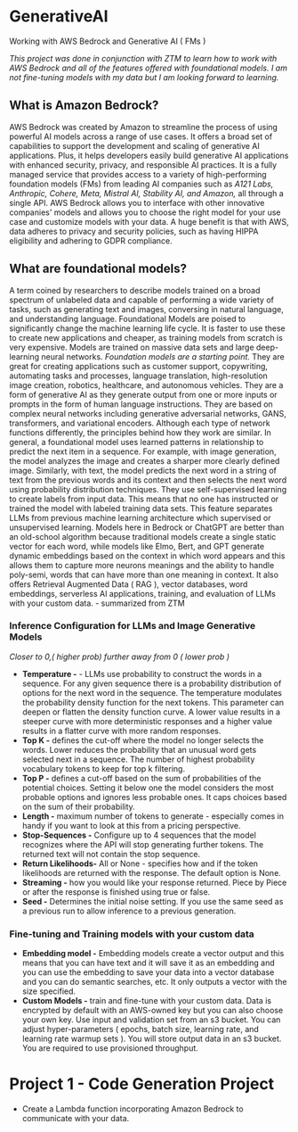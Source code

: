 # GenerativeAI 
Working with AWS Bedrock and Generative AI ( FMs ) 

*This project was done in conjunction with ZTM to learn how to work with AWS Bedrock and all of the features offered with foundational models.  I am not fine-tuning models with my data but I am looking forward to learning.* 

## What is Amazon Bedrock?

AWS Bedrock was created by Amazon to streamline the process of using powerful AI models across a range of use cases. It offers a broad set of capabilities to support the development and scaling of generative AI applications.
Plus, it helps developers easily build generative AI applications with enhanced security, privacy, and responsible AI practices. 
It is a fully managed service that provides access to a variety of high-performing foundation models (FMs) from leading AI companies such as *A121 Labs, Anthropic, Cohere, Meta, Mistral AI, Stability AI, and Amazon,* all through a single API.
AWS Bedrock allows you to interface with other innovative companies' models and allows you to choose the right model for your use case and customize models with your data. 
A huge benefit is that with AWS, data adheres to privacy and security policies, such as having HIPPA eligibility and adhering to GDPR compliance.

##  What are foundational models?

A term coined by researchers to describe models trained on a broad spectrum of unlabeled data and capable of performing a wide variety of tasks, such as generating text and images, conversing in natural language, and understanding language. Foundational Models are poised to significantly change the machine learning life cycle. It is faster to use these to create new applications and cheaper, as training models from scratch is very expensive. Models are trained on massive data sets and large deep-learning neural networks. *Foundation models are a starting point.*  They are great for creating applications such as customer support, copywriting, automating tasks and processes, language translation, high-resolution image creation, robotics, healthcare, and autonomous vehicles. They are a form of generative AI as they generate output from one or more inputs or prompts in the form of human language instructions. They are based on complex neural networks including generative adversarial networks, GANS, transformers, and variational encoders. Although each type of network functions differently, the principles behind how they work are similar. In general, a foundational model uses learned patterns in relationship to predict the next item in a sequence. For example, with image generation, the model analyzes the image and creates a sharper more clearly defined image. Similarly, with text, the model predicts the next word in a string of text from the previous words and its context and then selects the next word using probability distribution techniques. They use self-supervised learning to create labels from input data. This means that no one has instructed or trained the model with labeled training data sets. This feature separates LLMs from previous machine learning architecture which supervised or unsupervised learning. Models here in Bedrock or ChatGPT are better than an old-school algorithm because traditional models create a single static vector for each word, while models like Elmo, Bert, and GPT generate dynamic embeddings based on the context in which word appears and this allows them to capture more neurons meanings and the ability to handle poly-semi, words that can have more than one meaning in context. It also offers Retrieval Augmented Data ( RAG ), vector databases, word embeddings, serverless AI applications, training, and evaluation of LLMs with your custom data. - summarized from ZTM

### Inference Configuration for LLMs and Image Generative Models

*Closer to 0,( higher prob)  further away from 0 ( lower prob )*

 - **Temperature -** -  LLMs use probability to construct the words in a sequence. For any given sequence there is a probability distribution of options for the next word in the sequence. The temperature modulates the probability density function for
 the next tokens. This parameter can deepen or flatten the density function curve. A lower value results in a steeper curve with more deterministic responses and a higher value results in a flatter curve with more random responses. 
- **Top K -** defines the cut-off where the model no longer selects the words. Lower reduces the probability that an unusual word gets selected next in a sequence. The number of highest probability vocabulary tokens to keep for top k filtering.
- **Top P -** defines a cut-off based on the sum of probabilities of the potential choices. Setting it below one the model considers the most probable options and ignores less probable ones. It caps choices based on the sum of their probability.
- **Length -** maximum number of tokens to generate - especially comes in handy if you want to look at this from a pricing perspective.
- **Stop-Sequences -** Configure up to 4 sequences that the model recognizes where the API will stop generating further tokens. The returned text will not contain the stop sequence.
- **Return Likelihoods-** All or None - specifies how and if the token likelihoods are returned with the response. The default option is None.
- **Streaming -** how you would like your response returned. Piece by Piece or after the response is finished using true or false.
- **Seed -**  Determines the initial noise setting. If you use the same seed as a previous run to allow inference to a previous generation.

### Fine-tuning and Training models with your custom data

- **Embedding model -** Embedding models create a vector output and this means that you can have text and it will save it as an embedding and you can use the embedding to save your data into a vector database and you can do semantic searches, etc. It only outputs a vector with the size specified.
- **Custom Models -** train and fine-tune with your custom data. Data is encrypted by default with an AWS-owned key but you can also choose your own key. Use input and validation set from an s3 bucket. You can adjust hyper-parameters ( epochs, batch size, learning rate, and learning rate warmup sets ). You will store output data in an s3 bucket. You are required to use provisioned throughput.




# Project 1 - Code Generation Project

- Create a Lambda function incorporating Amazon Bedrock to communicate with your data. 
 
